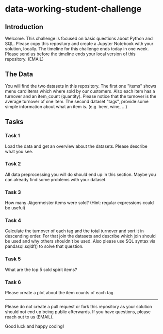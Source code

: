 # data-working-student-challenge

## Introduction

Welcome. This challenge is focused on basic questions about Python and SQL. Please copy this repository and create a Jupyter Notebook with your solution, locally. The timeline for this challenge ends today in one week. Please send us before the timeline ends your local version of this repository. (EMAIL)

## The Data

You will find the two datasets in this repository. The first one "items" shows menu card items which where sold by our customers. Also each item has a turnover and an item_count (quantity). Please notice that the turnover is the average turnover of one item. The second dataset "tags", provide some simple information about what an item is. (e.g. beer, wine, ...)

## Tasks


### Task 1

Load the data and get an overview about the datasets. Please describe what you see.

### Task 2

All data preprocessing you will do should end up in this section. Maybe you can already find some problems with your dataset.

### Task 3

How many Jägermeister items were sold? (Hint: regular expressions could be useful)

### Task 4

Calculate the turnover of each tag and the total turnover and sort it in descending order. For that join the datasets and describe which join should be used and why others shouldn't be used. Also please use SQL syntax via pandasql.sqldf() to solve that question.

### Task 5

What are the top 5 sold spirit items?

### Task 6

Please create a plot about the item counts of each tag.

---

Please do not create a pull request or fork this repository as your solution should not end up being public afterwards. If you have questions, please reach out to us (EMAIL).

Good luck and happy coding!
